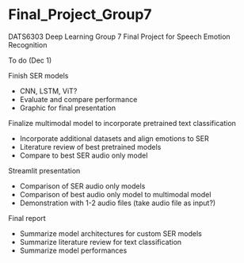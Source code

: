 # Final_Project_Group7
DATS6303 Deep Learning Group 7 Final Project for Speech Emotion Recognition

To do (Dec 1)

Finish SER models
-   CNN, LSTM, ViT?
-   Evaluate and compare performance
-   Graphic for final presentation

Finalize multimodal model to incorporate pretrained text classification
-   Incorporate additional datasets and align emotions to SER
-   Literature review of best pretrained models
-   Compare to best SER audio only model

Streamlit presentation
-   Comparison of SER audio only models
-   Comparison of best audio only model to multimodal model
-   Demonstration with 1-2 audio files (take audio file as input?)

Final report
-   Summarize model architectures for custom SER models
-   Summarize literature review for text classification
-   Summarize model performances

